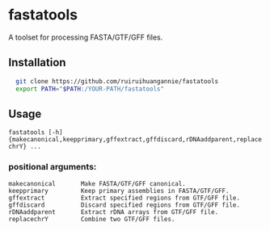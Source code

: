 # fastatools

A toolset for processing FASTA/GTF/GFF files.
## Installation

```bash
  git clone https://github.com/ruiruihuangannie/fastatools
  export PATH="$PATH:/YOUR-PATH/fastatools"
```
    
## Usage

`fastatools [-h] {makecanonical,keepprimary,gffextract,gffdiscard,rDNAaddparent,replacechrY} ...`

### positional arguments:  
    makecanonical       Make FASTA/GTF/GFF canonical.  
    keepprimary         Keep primary assemblies in FASTA/GTF/GFF.  
    gffextract          Extract specified regions from GTF/GFF file.  
    gffdiscard          Discard specified regions from GTF/GFF file.  
    rDNAaddparent       Extract rDNA arrays from GTF/GFF file.  
    replacechrY         Combine two GTF/GFF files.  
